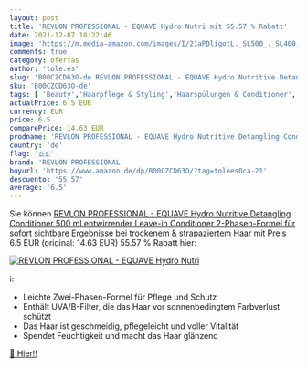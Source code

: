 ```yaml
---
layout: post
title: 'REVLON PROFESSIONAL - EQUAVE Hydro Nutri mit 55.57 % Rabatt'
date: 2021-12-07 18:22:46
image: 'https://m.media-amazon.com/images/I/21aPDligotL._SL500_._SL400_.jpg'
comments: true
category: ofertas
author: 'tole.es'
slug: 'B00CZCD63O-de REVLON PROFESSIONAL - EQUAVE Hydro Nutritive Detangling...'
sku: 'B00CZCD63O-de'
tags: [ 'Beauty','Haarpflege & Styling','Haarspülungen & Conditioner','Shampoo & Spülung','revlon professional', ]
actualPrice: 6.5 EUR
currency: EUR
price: 6.5
comparePrice: 14.63 EUR
prodname: 'REVLON PROFESSIONAL - EQUAVE Hydro Nutritive Detangling Conditioner  500 ml  entwirrender Leave-in Conditioner  2-Phasen-Formel für sofort sichtbare Ergebnisse bei trockenem & strapaziertem Haar'
country: 'de'
flag: '🇩🇪'
brand: 'REVLON PROFESSIONAL'
buyurl: 'https://www.amazon.de/dp/B00CZCD63O/?tag=tolees0ca-21'
descuento: '55.57'
average: '6.5'
---
```


Sie können [REVLON PROFESSIONAL - EQUAVE Hydro Nutritive Detangling Conditioner  500 ml  entwirrender Leave-in Conditioner  2-Phasen-Formel für sofort sichtbare Ergebnisse bei trockenem & strapaziertem Haar](https://www.amazon.de/dp/B00CZCD63O/?tag=tolees0ca-21) mit Preis 6.5 EUR (original: 14.63 EUR) 55.57 % Rabatt hier:

[![REVLON PROFESSIONAL - EQUAVE Hydro Nutri](https://m.media-amazon.com/images/I/21aPDligotL._SL500_._SL400_.jpg)](https://www.amazon.de/dp/B00CZCD63O/?tag=tolees0ca-21)

ℹ️:

- Leichte Zwei-Phasen-Formel für Pflege und Schutz
- Enthält UVA/B-Filter, die das Haar vor sonnenbedingtem Farbverlust schützt
- Das Haar ist geschmeidig, pflegeleicht und voller Vitalität
- Spendet Feuchtigkeit und macht das Haar glänzend

[🛒 Hier!!](https://www.amazon.de/dp/B00CZCD63O/?tag=tolees0ca-21)
